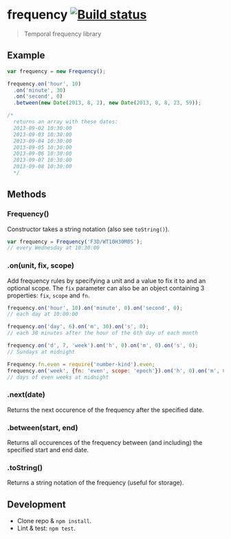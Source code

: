 frequency [![Build status](https://api.travis-ci.org/smhg/date-frequency-js.png)](https://travis-ci.org/smhg/date-frequency-js)
=========
> Temporal frequency library

## Example
```javascript
var frequency = new Frequency();

frequency.on('hour', 10)
  .on('minute', 30)
  .on('second', 0)
  .between(new Date(2013, 8, 2), new Date(2013, 8, 8, 23, 59));

/*
  returns an array with these dates:
  2013-09-02 10:30:00
  2013-09-03 10:30:00
  2013-09-04 10:30:00
  2013-09-05 10:30:00
  2013-09-06 10:30:00
  2013-09-07 10:30:00
  2013-09-08 10:30:00
  */
```

## Methods
### Frequency()
Constructor takes a string notation (also see `toString()`).
```javascript
var frequency = Frequency('F3D/WT10H30M0S');
// every Wednesday at 10:30:00
```

### .on(unit, fix, scope)
Add frequency rules by specifying a unit and a value to fix it to and an optional scope.
The `fix` parameter can also be an object containing 3 properties: `fix`, `scope` and `fn`.
```javascript
frequency.on('hour', 10).on('minute', 0).on('second', 0);
// each day at 10:00:00

frequency.on('day', 6).on('m', 30).on('s', 0);
// each 30 minutes after the hour of the 6th day of each month

frequency.on('d', 7, 'week').on('h', 0).on('m', 0).on('s', 0);
// Sundays at midnight

Frequency.fn.even = require('number-kind').even;
frequency.on('week', {fn: 'even', scope: 'epoch'}).on('h', 0).on('m', 0).on('s', 0);
// days of even weeks at midnight
```

### .next(date)
Returns the next occurence of the frequency after the specified date.

### .between(start, end)
Returns all occurences of the frequency between (and including) the specified start and end date.

### .toString()
Returns a string notation of the frequency (useful for storage).

## Development
* Clone repo & `npm install`.
* Lint & test: `npm test`.
